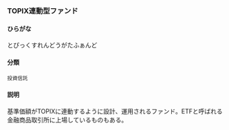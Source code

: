 <div style="display:none;">

## [あ行](securities-terms?id=あ行)
## [か行](securities-terms?id=か行)
## [さ行](securities-terms?id=さ行)
## [た行](securities-terms?id=た行)

</div>

### TOPIX連動型ファンド

#### ひらがな

とぴっくすれんどうがたふぁんど

#### 分類

`投資信託`

#### 説明

基準価額がTOPIXに連動するように設計、運用されるファンド。ETFと呼ばれる金融商品取引所に上場しているものもある。

<div style="display:none;">

## [な行](securities-terms?id=な行)
## [は行](securities-terms?id=は行)
## [ま行](securities-terms?id=ま行)
## [や行](securities-terms?id=や行)
## [ら行](securities-terms?id=ら行)
## [わ行](securities-terms?id=わ行)
## [英数字・記号](securities-terms?id=英数字・記号)

</div>


